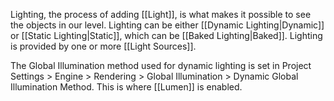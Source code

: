Lighting, the process of adding [[Light]], is what makes it possible to see the objects in our level.
Lighting can be either [[Dynamic Lighting|Dynamic]] or [[Static Lighting|Static]], which can be [[Baked Lighting|Baked]].
Lighting is provided by one or more [[Light Sources]].

The Global Illumination method used for dynamic lighting is set in Project Settings > Engine > Rendering > Global Illumination > Dynamic Global Illumination Method.
This is where [[Lumen]] is enabled.
